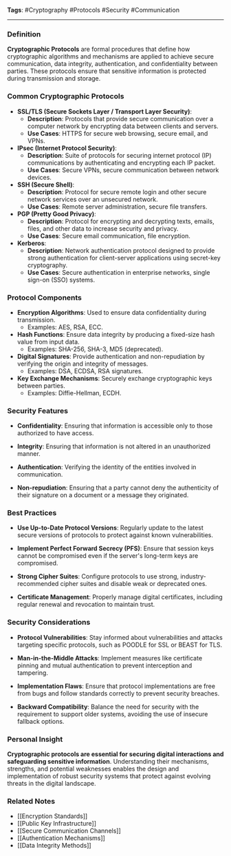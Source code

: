 **Tags**: #Cryptography #Protocols #Security #Communication

---

### Definition

**Cryptographic Protocols** are formal procedures that define how cryptographic algorithms and mechanisms are applied to achieve secure communication, data integrity, authentication, and confidentiality between parties. These protocols ensure that sensitive information is protected during transmission and storage.

### Common Cryptographic Protocols

- **SSL/TLS (Secure Sockets Layer / Transport Layer Security)**:
    - **Description**: Protocols that provide secure communication over a computer network by encrypting data between clients and servers.
    - **Use Cases**: HTTPS for secure web browsing, secure email, and VPNs.
- **IPsec (Internet Protocol Security)**:
    - **Description**: Suite of protocols for securing internet protocol (IP) communications by authenticating and encrypting each IP packet.
    - **Use Cases**: Secure VPNs, secure communication between network devices.
- **SSH (Secure Shell)**:
    - **Description**: Protocol for secure remote login and other secure network services over an unsecured network.
    - **Use Cases**: Remote server administration, secure file transfers.
- **PGP (Pretty Good Privacy)**:
    - **Description**: Protocol for encrypting and decrypting texts, emails, files, and other data to increase security and privacy.
    - **Use Cases**: Secure email communication, file encryption.
- **Kerberos**:
    - **Description**: Network authentication protocol designed to provide strong authentication for client-server applications using secret-key cryptography.
    - **Use Cases**: Secure authentication in enterprise networks, single sign-on (SSO) systems.

### Protocol Components

- **Encryption Algorithms**: Used to ensure data confidentiality during transmission.
    - Examples: AES, RSA, ECC.
- **Hash Functions**: Ensure data integrity by producing a fixed-size hash value from input data.
    - Examples: SHA-256, SHA-3, MD5 (deprecated).
- **Digital Signatures**: Provide authentication and non-repudiation by verifying the origin and integrity of messages.
    - Examples: DSA, ECDSA, RSA signatures.
- **Key Exchange Mechanisms**: Securely exchange cryptographic keys between parties.
    - Examples: Diffie-Hellman, ECDH.

### Security Features

- **Confidentiality**: Ensuring that information is accessible only to those authorized to have access.
    
- **Integrity**: Ensuring that information is not altered in an unauthorized manner.
    
- **Authentication**: Verifying the identity of the entities involved in communication.
    
- **Non-repudiation**: Ensuring that a party cannot deny the authenticity of their signature on a document or a message they originated.
    

### Best Practices

- **Use Up-to-Date Protocol Versions**: Regularly update to the latest secure versions of protocols to protect against known vulnerabilities.
    
- **Implement Perfect Forward Secrecy (PFS)**: Ensure that session keys cannot be compromised even if the server's long-term keys are compromised.
    
- **Strong Cipher Suites**: Configure protocols to use strong, industry-recommended cipher suites and disable weak or deprecated ones.
    
- **Certificate Management**: Properly manage digital certificates, including regular renewal and revocation to maintain trust.
    

### Security Considerations

- **Protocol Vulnerabilities**: Stay informed about vulnerabilities and attacks targeting specific protocols, such as POODLE for SSL or BEAST for TLS.
    
- **Man-in-the-Middle Attacks**: Implement measures like certificate pinning and mutual authentication to prevent interception and tampering.
    
- **Implementation Flaws**: Ensure that protocol implementations are free from bugs and follow standards correctly to prevent security breaches.
    
- **Backward Compatibility**: Balance the need for security with the requirement to support older systems, avoiding the use of insecure fallback options.
    

### Personal Insight

**Cryptographic protocols are essential for securing digital interactions and safeguarding sensitive information**. Understanding their mechanisms, strengths, and potential weaknesses enables the design and implementation of robust security systems that protect against evolving threats in the digital landscape.

### Related Notes

- [[Encryption Standards]]
- [[Public Key Infrastructure]]
- [[Secure Communication Channels]]
- [[Authentication Mechanisms]]
- [[Data Integrity Methods]]